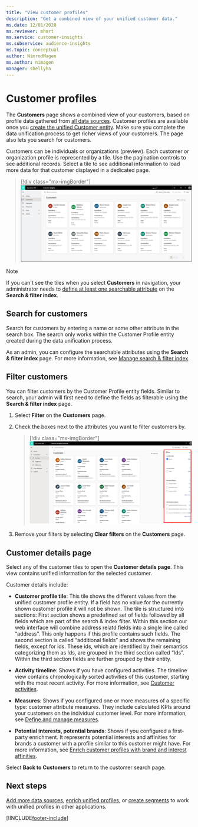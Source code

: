 ```yaml
---
title: "View customer profiles"
description: "Get a combined view of your unified customer data."
ms.date: 12/01/2020
ms.reviewer: mhart
ms.service: customer-insights
ms.subservice: audience-insights
ms.topic: conceptual
author: NimrodMagen
ms.author: nimagen
manager: shellyha
---
```


# Customer profiles

The **Customers** page shows a combined view of your customers, based on profile data gathered from [all data sources](data-sources.md). Customer profiles are available once you [create the unified Customer entity](data-unification.md). Make sure you complete the data unification process to get richer views of your customers. The page also lets you search for customers.

Customers can be individuals or organizations (preview). Each customer or organization profile is represented by a tile. Use the pagination controls to see additional records. Select a tile to see additional information to load more data for that customer displayed in a dedicated page. 

> [!div class="mx-imgBorder"] 
> ![B2C customer profiles.](media/profiles-customers.png "B2C customer profiles")

> [!NOTE]
> If you can't see the tiles when you select **Customers** in navigation, your administrator needs to [define at least one searchable attribute](search-filter-index.md) on the **Search & filter index**.

## Search for customers

Search for customers by entering a name or some other attribute in the search box. The search only works within the Customer Profile entity created during the data unification process.

As an admin, you can configure the searchable attributes using the **Search & filter index** page. For more information, see [Manage search & filter index](search-filter-index.md).

## Filter customers

You can filter customers by the Customer Profile entity fields. Similar to search, your admin will first need to define the fields as filterable using the **Search & filter index** page.

1. Select **Filter** on the **Customers** page.

2. Check the boxes next to the attributes you want to filter customers by.

   > [!div class="mx-imgBorder"] 
   > ![Customer profiles.](media/profiles-customers3.png "Customer profiles")

3. Remove your filters by selecting **Clear filters** on the **Customers** page.

##  Customer details page

Select any of the customer tiles to open the **Customer details page**. This view contains unified information for the selected customer.

Customer details include:

-	**Customer profile tile**: This tile shows the different values from the unified customer profile entity. If a field has no value for the currently shown customer profile it will not be shown. The tile is structured into sections: First section shows a predefined set of fields followed by all fields which are part of the search & index filter. Within this section our web interface will combine address relatd fields into a single line called “address”. This only happens if this profile contains such fields. The second section is called “additional fields” and shows the remaining fields, except for ids. These ids, which are identified by their semantics categorizing them as Ids, are grouped in the third section called “Ids”. Within the third section fields are further grouped by their entity.

-	**Activity timeline**: Shows if you have configured activities. The timeline view contains chronologically sorted activities of this customer, starting with the most recent activity. For more information, see [Customer activities](activities.md).

-	**Measures**: Shows if you configured one or more measures of a specific type: customer attribute measures. They include calculated KPIs around your customers on the individual customer level. For more information, see [Define and manage measures](measures.md).

-	**Potential interests, potential brands**: Shows if you configured a first-party enrichment. It represents potential interests and affinities for brands a customer with a profile similar to this customer might have. For more information, see [Enrich customer profiles with brand and interest affinities](enrichment-microsoft.md).

Select **Back to Customers** to return to the customer search page.

## Next steps

[Add more data sources](data-sources.md), [enrich unified profiles](enrichment-hub.md), or [create segments](segments.md) to work with unified profiles in other applications.


[!INCLUDE[footer-include](../includes/footer-banner.md)]
